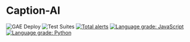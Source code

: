 # Caption-AI
![GAE Deploy](https://github.com/darkmatter18/Caption-AI/workflows/GAE%20Deploy/badge.svg)
![Test Suites](https://github.com/darkmatter18/Caption-AI/workflows/Test%20Suites/badge.svg)
[![Total alerts](https://img.shields.io/lgtm/alerts/g/darkmatter18/Caption-AI.svg?logo=lgtm&logoWidth=18)](https://lgtm.com/projects/g/darkmatter18/Caption-AI/alerts/)
[![Language grade: JavaScript](https://img.shields.io/lgtm/grade/javascript/g/darkmatter18/Caption-AI.svg?logo=lgtm&logoWidth=18)](https://lgtm.com/projects/g/darkmatter18/Caption-AI/context:javascript)
[![Language grade: Python](https://img.shields.io/lgtm/grade/python/g/darkmatter18/Caption-AI.svg?logo=lgtm&logoWidth=18)](https://lgtm.com/projects/g/darkmatter18/Caption-AI/context:python)
